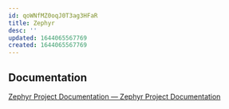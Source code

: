 ```yaml
---
id: qoWNfMZ0oqJ0T3ag3HFaR
title: Zephyr
desc: ''
updated: 1644065567769
created: 1644065567769
---
```



## Documentation

[Zephyr Project Documentation &mdash; Zephyr Project Documentation](https://developer.nordicsemi.com/nRF_Connect_SDK/doc/latest/zephyr/index.html)